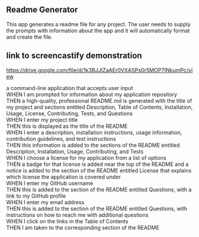 ## Readme Generator

This app generates a readme file for any project. The user needs to supply the prompts with information about the app and it will automatically format and create the file.

## link to screencastify demonstration
https://drive.google.com/file/d/1k3BJJIZaAEr0VXASPs0r5MOP7INkumPc/view

a command-line application that accepts user input 
<br>WHEN I am prompted for information about my application repository
<br>THEN a high-quality, professional README.md is generated with the title of my project and sections entitled Description, Table of Contents, Installation, Usage, License, Contributing, Tests, and Questions
<br>WHEN I enter my project title
<br>THEN this is displayed as the title of the README
<br>WHEN I enter a description, installation instructions, usage information, contribution guidelines, and test instructions
<br>THEN this information is added to the sections of the README entitled Description, Installation, Usage, Contributing, and Tests
<br>WHEN I choose a license for my application from a list of options
<br>THEN a badge for that license is added near the top of the README and a notice is added to the section of the README entitled License that explains which license the application is covered under
<br>WHEN I enter my GitHub username
<br>THEN this is added to the section of the README entitled Questions, with a link to my GitHub profile
<br>WHEN I enter my email address
<br>THEN this is added to the section of the README entitled Questions, with instructions on how to reach me with additional questions
<br>WHEN I click on the links in the Table of Contents
<br>THEN I am taken to the corresponding section of the README

